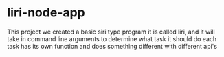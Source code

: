 # liri-node-app
This project we created a basic siri type program
it is called liri, and it will take in command line arguments to determine what task it should do
each task has its own function and does something different with different api's